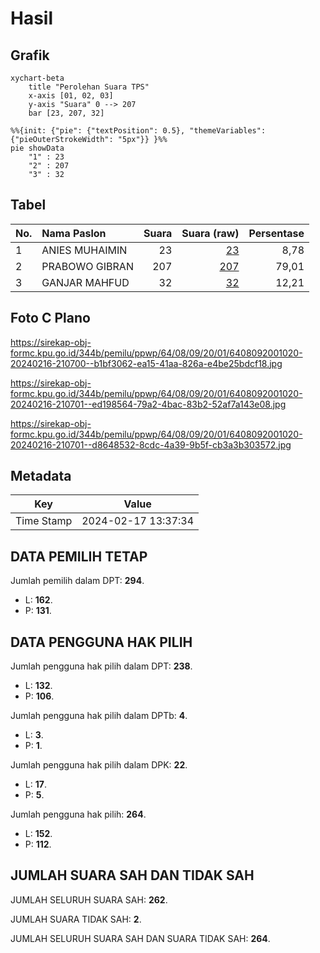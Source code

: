 # Hasil

## Grafik

```mermaid
xychart-beta
    title "Perolehan Suara TPS"
    x-axis [01, 02, 03]
    y-axis "Suara" 0 --> 207
    bar [23, 207, 32]
```

```mermaid
%%{init: {"pie": {"textPosition": 0.5}, "themeVariables": {"pieOuterStrokeWidth": "5px"}} }%%
pie showData
    "1" : 23
    "2" : 207
    "3" : 32
```

## Tabel

| No. | Nama Paslon    | Suara | Suara (raw) | Persentase |
|:--- |:-------------- | -----:| -----------:| ----------:|
| 1   | ANIES MUHAIMIN | 23    | [23][p-1]   | 8,78       |
| 2   | PRABOWO GIBRAN | 207   | [207][p-2]  | 79,01      |
| 3   | GANJAR MAHFUD  | 32    | [32][p-3]   | 12,21      |


[p-1]: https://github.com/gigit-pemilu/pemilu-2024-64-kalimantan-timur/blob/main/pilpres/hitung-suara/sub/64-kalimantan-timur/sub/08-kutai-timur/sub/09-bengalon/sub/2001-sepaso/sub/020-tps/sub/paslon-1.txt
[p-2]: https://github.com/gigit-pemilu/pemilu-2024-64-kalimantan-timur/blob/main/pilpres/hitung-suara/sub/64-kalimantan-timur/sub/08-kutai-timur/sub/09-bengalon/sub/2001-sepaso/sub/020-tps/sub/paslon-2.txt
[p-3]: https://github.com/gigit-pemilu/pemilu-2024-64-kalimantan-timur/blob/main/pilpres/hitung-suara/sub/64-kalimantan-timur/sub/08-kutai-timur/sub/09-bengalon/sub/2001-sepaso/sub/020-tps/sub/paslon-3.txt

## Foto C Plano

https://sirekap-obj-formc.kpu.go.id/344b/pemilu/ppwp/64/08/09/20/01/6408092001020-20240216-210700--b1bf3062-ea15-41aa-826a-e4be25bdcf18.jpg

https://sirekap-obj-formc.kpu.go.id/344b/pemilu/ppwp/64/08/09/20/01/6408092001020-20240216-210701--ed198564-79a2-4bac-83b2-52af7a143e08.jpg

https://sirekap-obj-formc.kpu.go.id/344b/pemilu/ppwp/64/08/09/20/01/6408092001020-20240216-210701--d8648532-8cdc-4a39-9b5f-cb3a3b303572.jpg


## Metadata

| Key        | Value               |
| ---------- | ------------------- |
| Time Stamp | 2024-02-17 13:37:34 |


## DATA PEMILIH TETAP

Jumlah pemilih dalam DPT: **294**.
 * L: **162**.
 * P: **131**.

## DATA PENGGUNA HAK PILIH

Jumlah pengguna hak pilih dalam DPT: **238**.
 * L: **132**.
 * P: **106**.

Jumlah pengguna hak pilih dalam DPTb: **4**.
 * L: **3**.
 * P: **1**.

Jumlah pengguna hak pilih dalam DPK: **22**.
 * L: **17**.
 * P: **5**.

Jumlah pengguna hak pilih: **264**.
 * L: **152**.
 * P: **112**.

## JUMLAH SUARA SAH DAN TIDAK SAH

JUMLAH SELURUH SUARA SAH: **262**.

JUMLAH SUARA TIDAK SAH: **2**.

JUMLAH SELURUH SUARA SAH DAN SUARA TIDAK SAH: **264**.


